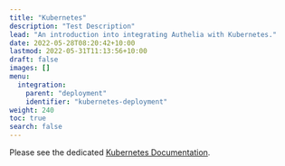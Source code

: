 ```yaml
---
title: "Kubernetes"
description: "Test Description"
lead: "An introduction into integrating Authelia with Kubernetes."
date: 2022-05-28T08:20:42+10:00
lastmod: 2022-05-31T11:13:56+10:00
draft: false
images: []
menu:
  integration:
    parent: "deployment"
    identifier: "kubernetes-deployment"
weight: 240
toc: true
search: false
---
```


Please see the dedicated [Kubernetes Documentation](../kubernetes/introduction/index.md).
